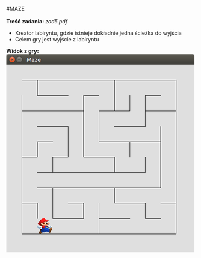 #MAZE
</br>
</br>
<b>Treść zadania: </b><i>zad5.pdf</i></br>
<ul>
<li>Kreator labiryntu, gdzie istnieje dokładnie jedna ścieżka do wyjścia</li>
<li>Celem gry jest wyjście z labiryntu</li>
</ul>
<b>Widok z gry:</b></br>
<img src="./Lista 5/Zrzut ekranu.png" alt="widok" />
